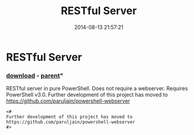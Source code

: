 ﻿---
pid:            5365
parent:         4073
children:       
poster:         Parul Jain
title:          RESTful Server
date:           2014-08-13 21:57:21
format:         posh
---

# RESTful Server

### [download](5365.ps1) - [parent](4073.md)"

RESTful server in pure PowerShell. Does not require a webserver. Requires PowerShell v3.0. Further development of this project has moved to https://github.com/paruljain/powershell-webserver

```posh
<#
Further development of this project has moved to https://github.com/paruljain/powershell-webserver
#>
```
